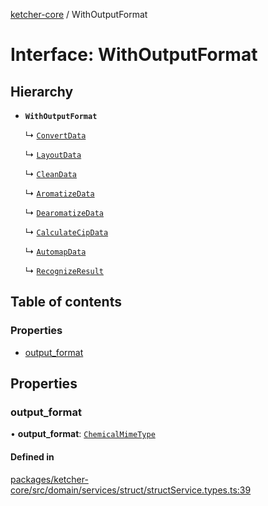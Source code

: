 [ketcher-core](../README.md) / WithOutputFormat

# Interface: WithOutputFormat

## Hierarchy

- **`WithOutputFormat`**

  ↳ [`ConvertData`](ConvertData.md)

  ↳ [`LayoutData`](LayoutData.md)

  ↳ [`CleanData`](CleanData.md)

  ↳ [`AromatizeData`](AromatizeData.md)

  ↳ [`DearomatizeData`](DearomatizeData.md)

  ↳ [`CalculateCipData`](CalculateCipData.md)

  ↳ [`AutomapData`](AutomapData.md)

  ↳ [`RecognizeResult`](RecognizeResult.md)

## Table of contents

### Properties

- [output\_format](WithOutputFormat.md#output_format)

## Properties

### output\_format

• **output\_format**: [`ChemicalMimeType`](../enums/ChemicalMimeType.md)

#### Defined in

[packages/ketcher-core/src/domain/services/struct/structService.types.ts:39](https://github.com/epam/ketcher/blob/bf065756/packages/ketcher-core/src/domain/services/struct/structService.types.ts#L39)

